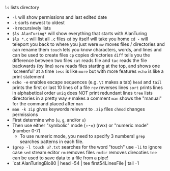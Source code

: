 `ls` lists directory
- `-l` will show permissions and last edited date
- `-t` sorts newest to oldest
- `-R` recursively lists
- `$ls AlanTuring*` will show everything that starts with AlanTuring
- `$ls *.c` will list all `.c` files
`cd` by itself will take you home
`cd -` will teleport you back to where you just were
`mv` moves files / directories and can rename them
`touch` lets you know characters, words, and lines and can be used to create files
`cp` copies directories
`diff` tells you the difference between two files
`cat` reads file and `tac` reads the file backwards (by line)
`more` reads files starting at the top, and shows one 'screenful' at a time
`less` is like `more` but with more features
`echo` is like a print statement
- `echo -e` enables escape sequences (e.g. `\t` makes a tab)
`head` and `tail` prints the first or last 10 lines of a file
`rev` reverses lines
`sort` prints lines in alphabetical order
`uniq` does NOT print redundant lines
`tree` lists directories in a pretty way
`#` makes a comment 
`man` shows the "manual" for the command placed after `man`
- `man -k zip` gives keywords relevant to `.zip` files
`chmod` changes permissions
- First determine who (`u`, `g`, and/or `o`) 
- Then use either "symbolic" mode (+-=) (rwx) or "numeric mode" (number 0-7) 
	- To use numeric mode, you need to specify 3 numbers!
`grep` searches patterns in each file.
- `$grep -l touch u?.txt` searches for the word "touch"  use `-li` to ignore case
`sed` stream editor
`rm` removes files
`rmdir` removes direcoties
`tee` can be used to save data to a file from a pipe!
- `cat AlanTuringBio80 | head -54 | tee first54LinesFile | tail -1

